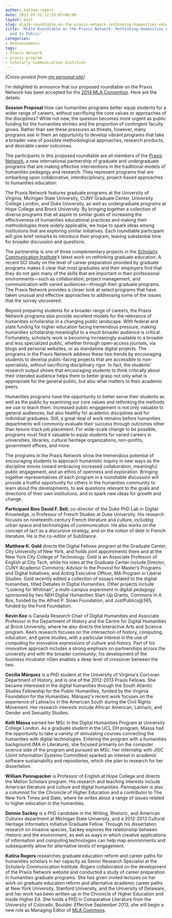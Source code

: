 ```yaml
---
author: katina-rogers
date: 2013-05-31 12:53:07+00:00
layout: post
slug: mla14-roundtable-on-the-praxis-network-rethinking-humanities-education-together-and-in-public
title: 'MLA14 Roundtable on the Praxis Network: Rethinking Humanities Education, Together
  and In Public'
categories:
- Announcements
tags:
- Praxis Network
- praxis program
- Scholarly Communication Institute
---
```


_[Cross-posted from [my personal site](http://wp.me/p2CaGd-iB)]_

I’m delighted to announce that our proposed roundtable on the Praxis Network has been accepted for the [2014 MLA Convention](http://www.mla.org/convention). Here are the details:

**Session Proposal**
How can humanities programs better equip students for a wider range of careers, without sacrificing the core values or approaches of the disciplines? While not new, the question becomes more urgent as public funding for the humanities shrinks and the proportion of contingent faculty grows. Rather than see these pressures as threats, however, many programs see in them an opportunity to develop vibrant programs that take a broader view of possible methodological approaches, research products, and desirable career outcomes. 

The participants in this proposed roundtable are all members of the [Praxis Network](http://praxis-network.org/), a new international partnership of graduate and undergraduate programs that are making effective interventions in the traditional models of humanities pedagogy and research. They represent programs that are embarking upon collaborative, interdisciplinary, project-based approaches to humanities education.

The Praxis Network features graduate programs at the University of Virginia, Michigan State University, CUNY Graduate Center, University College London, and Duke University, as well as undergraduate programs at Hope College and Brock University. By bringing together a collection of diverse programs that all aspire to similar goals of increasing the effectiveness of humanities educational practices and making their methodologies more widely applicable, we hope to spark ideas among institutions that are exploring similar initiatives. Each roundtable participant will give brief remarks to introduce their program, leaving substantial time for broader discussion and questions.

The partnership is one of three complementary projects in the [Scholarly Communication Institute](http://uvasci.org/current-work/graduate-education/)’s latest work on rethinking graduate education. A recent SCI study on the level of career preparation provided by graduate programs makes it clear that most graduates and their employers find that they do not gain many of the skills that are important in their professional environments—such as collaboration, project management, and communication with varied audiences—through their graduate programs.  The Praxis Network provides a closer look at select programs that have taken unusual and effective approaches to addressing some of the issues that the survey uncovered. 

Beyond preparing students for a broader range of careers, the Praxis Network programs also provide excellent models for the relevance of humanities scholarship in a changing public landscape. With federal and state funding for higher education facing tremendous pressure, making humanities scholarship meaningful to a much broader audience is critical. Fortunately, scholarly work is becoming increasingly available to a broader and less specialized public, whether through open-access journals, via blogs and personal websites, or as standalone digital projects. The programs in the Praxis Network address these two trends by encouraging students to develop public-facing projects that are accessible to non-specialists, without sacrificing disciplinary rigor. In fact, the students' research output shows that encouraging students to think critically about their intended audience helps them to better grasp not only what is appropriate for the general public, but also what matters to their academic peers.

Humanities programs have the opportunity to better serve their students as well as the public by examining our core values and rethinking the methods we use to teach them. Increased public engagement is not only valuable to general audiences, but also healthy for academic disciplines and for individual graduates. Still, a great deal of work remains before humanities departments will commonly evaluate their success through outcomes other than tenure-track job placement. For wide-scale change to be possible, programs must find it valuable to equip students for varied careers in universities, libraries, cultural heritage organizations, non-profits, government offices, and more. 

The programs in the Praxis Network show the tremendous potential of encouraging students to approach humanistic inquiry in new ways as the discipline moves toward embracing increased collaboration, meaningful public engagement, and an ethos of openness and exploration. Bringing together representatives of each program in a roundtable discussion will provide a fruitful opportunity for others in the humanities community to learn about the developments, to ask questions relevant to the goals and directions of their own institutions, and to spark new ideas for growth and change.

**Participant Bios**
**David F. Bell**, co-director of the Duke PhD Lab in Digital Knowledge, is Professor of French Studies at Duke University. His research focuses on nineteenth-century French literature and culture, including urban space and technologies of communication. He also works on the concept of tact as a discursive strategy, and on the notion of debt in French literature. He is the co-editor of SubStance.

**Matthew K. Gold** directs the Digital Fellows program at the Graduate Center, City University of New York, and holds joint appointments there and at the New York City College of Technology. Gold is an Associate Professor of English at City Tech, while his roles at the Graduate Center include Director, CUNY Academic Commons; Advisor to the Provost for Master’s Programs and Digital Initiatives; and Acting Executive Officer, MA Program in Liberal Studies. Gold recently edited a collection of essays related to the digital humanities, titled Debates in Digital Humanities. Other projects include “Looking for Whitman”, a multi-campus experiment in digital pedagogy sponsored by two NEH Digital Humanities Start-Up Grants, Commons In A Box, funded by the Alfred P. Sloan Foundation, and JustPublics@365, funded by the Ford Foundation.

**Kevin Kee** is Canada Research Chair of Digital Humanities and Associate Professor in the Department of History and the Centre for Digital Humanities at Brock University, where he also directs the Interactive Arts and Science program. Kee’s research focuses on the intersection of history, computing, education, and game studies, with a particular interest in the use of computing for innovative expressions of culture and history. Part of his innovative approach includes a strong emphasis on partnerships across the university and with the broader community; his development of the business incubator nGen enables a deep level of crossover between the two.

**Cecilia Márquez** is a PhD student at the University of Virginia's Corcoran Department of History, and is one of the 2012-2013 Praxis Fellows. She became interested in the digital humanities through the South Atlantic Studies Fellowship for the Public Humanities, funded by the Virginia Foundation for the Humanities.  Márquez's recent work focuses on the experience of Latina/os in the American South during the Civil Rights Movement.  Her research interests include African American, Latina/o, and Gender and Sexuality Studies.

**Kelli Massa** earned her MSc in the Digital Humanities Program at University College London. As a graduate student in the UCL DH program, Massa had the opportunity to take a variety of stimulating courses connecting the humanities with digital technologies. Entering the program with a humanities background (MA in Literature), she focused primarily on the computer science side of the program and pursued an MSc. Her internship with JISC (Joint Information Systems Committee) sparked an interest in academic software sustainability and repositories, which she plan to research for her dissertation. 

**William Pannapacker** is Professor of English at Hope College and directs the Mellon Scholars program. His research and teaching interests include American literature and culture and digital humanities. Pannapacker is also a columnist for the Chronicle of Higher Education and a contributor to The New York Times and Slate, where he writes about a range of issues related to higher education in the humanities.

**Donnie Sackey** is a PhD candidate in the Writing, Rhetoric, and American Cultures department at Michigan State University, and a 2012-2013 Cultural Heritage Informatics Initiative Graduate Fellow. Through his dissertation research on invasive species, Sackey explores the relationship between rhetoric and the environment, as well as ways in which creative applications of information and computing technologies can help map environments and subsequently allow for alternative levels of engagement.

**Katina Rogers** researches graduate education reform and career paths for humanities scholars in her capacity as Senior Research Specialist at the Scholarly Communication Institute. Rogers collaborated on the development of the Praxis Network website and conducted a study of career preparation in humanities graduate programs. She has given invited lectures on her work on graduate education reform and alternative academic career paths at New York University, Stanford University, and the University of Delaware, and her work has been written up in the Chronicle of Higher Education and Inside Higher Ed. She holds a PhD in Comparative Literature from the University of Colorado, Boulder. Effective September 2013, she will begin a new role as Managing Editor of [MLA Commons](http://commons.mla.org/).
